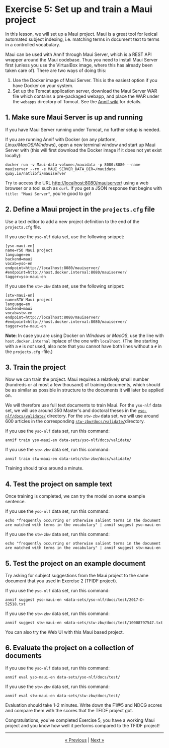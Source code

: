 # Exercise 5: Set up and train a Maui project

In this lesson, we will set up a Maui project. Maui is a great tool for
lexical automated subject indexing, i.e. matching terms in document text to
terms in a controlled vocabulary.

Maui can be used with Annif through Maui Server, which is a REST API wrapper
around the Maui codebase. Thus you need to install Maui Server first (unless
you use the VirtualBox image, where this has already been taken care of).
There are two ways of doing this:

1. Use the Docker image of Maui Server. This is the easiest option if you
have Docker on your system.
2. Set up the Tomcat application server, download the Maui Server WAR file
which contains a pre-packaged webapp, and place the WAR under the `webapps`
directory of Tomcat. See the [Annif
wiki](https://github.com/NatLibFi/Annif/wiki/Backend%3A-Maui) for details.

## 1. Make sure Maui Server is up and running

If you have Maui Server running under Tomcat, no further setup is needed.

If you are running Annif with Docker (on any platform, _Linux/MacOS/Windows_), open a new terminal window and start up Maui Server with (this will first download the Docker image if it does not yet exist locally):

    docker run -v Maui-data-volume:/mauidata -p 8080:8080 --name mauiserver --rm -e MAUI_SERVER_DATA_DIR=/mauidata quay.io/natlibfi/mauiserver


Try to access the URL [http://localhost:8080/mauiserver/](http://localhost:8080/mauiserver/) using
a web browser or a tool such as `curl`. If you get a JSON response that
begins with `title: "Maui Server"`, you're good to go!

## 2. Define a Maui project in the `projects.cfg` file

Use a text editor to add a new project definition to the end of the
`projects.cfg` file.

If you use the `yso-nlf` data set, use the following snippet:

    [yso-maui-en]
    name=YSO Maui project
    language=en
    backend=maui
    vocab=yso-en
    endpoint=http://localhost:8080/mauiserver/
    #endpoint=http://host.docker.internal:8080/mauiserver/
    tagger=yso-maui-en

If you use the `stw-zbw` data set, use the following snippet:

    [stw-maui-en]
    name=STW Maui project
    language=en
    backend=maui
    vocab=stw-en
    endpoint=http://localhost:8080/mauiserver/
    #endpoint=http://host.docker.internal:8080/mauiserver/
    tagger=stw-maui-en

**Note**: In case you are using Docker on _Windows_ or _MacOS_, use the line with `host.docker.internal` inplace of the one with `localhost`. (The line starting with a `#` is _not_ used, also note that you cannot have both lines without a `#` in the `projects.cfg` -file.)

## 3. Train the project

Now we can train the project. Maui requires a relatively small number
(hundreds or at most a few thousand) of training documents, which should be
as similar as possible in structure to the documents it will later be
applied on.

We will therefore use full text documents to train Maui. For the
`yso-nlf` data set, we will use around 350 Master's and doctoral
theses in the
[`yso-nlf/docs/validate/`](../data-sets/yso-nlf/docs/validate)
directory. For the `stw-zbw` data set, we will use around 600 articles
in the corresponding
[`stw-zbw/docs/validate/`](../data-sets/stw-zbw/docs/validate)directory.

If you use the `yso-nlf` data set, run this command:

    annif train yso-maui-en data-sets/yso-nlf/docs/validate/

If you use the `stw-zbw` data set, run this command:

    annif train stw-maui-en data-sets/stw-zbw/docs/validate/

Training should take around a minute.

## 4. Test the project on sample text

Once training is completed, we can try the model on some example sentence.

If you use the `yso-nlf` data set, run this command:

    echo "frequently occurring or otherwise salient terms in the document are matched with terms in the vocabulary" | annif suggest yso-maui-en

If you use the `stw-zbw` data set, run this command:

    echo "frequently occurring or otherwise salient terms in the document are matched with terms in the vocabulary" | annif suggest stw-maui-en

## 5. Test the project on an example document

Try asking for subject suggestions from the Maui project to the same
document that you used in Exercise 2 (TFIDF project).

If you use the `yso-nlf` data set, run this command:

    annif suggest yso-maui-en <data-sets/yso-nlf/docs/test/2017-D-52518.txt

If you use the `stw-zbw` data set, run this command:

    annif suggest stw-maui-en <data-sets/stw-zbw/docs/test/10008797547.txt

You can also try the Web UI with this Maui based project.

## 6. Evaluate the project on a collection of documents

If you use the `yso-nlf` data set, run this command:

    annif eval yso-maui-en data-sets/yso-nlf/docs/test/

If you use the `stw-zbw` data set, run this command:

    annif eval stw-maui-en data-sets/stw-zbw/docs/test/

Evaluation should take 1-2 minutes. Write down the F1@5 and NDCG scores and
compare them with the scores that the TFIDF project got.

Congratulations, you've completed Exercise 5, you have a working Maui project
and you know how well it performs compared to the TFIDF project!

---

<p align="center">
<a href="/exercises/04_evaluate.md">« Previous</a> |
<a href="/exercises/06_ensemble_project.md">Next »</a>
</p>
